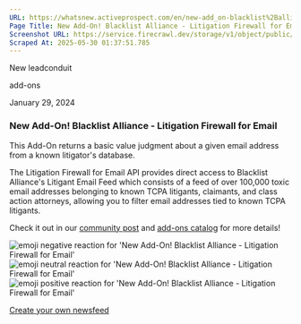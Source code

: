 ```yaml
---
URL: https://whatsnew.activeprospect.com/en/new-add_on-blacklist%2Balliance%2Blitigation%2Bfirewall%2Bfor%2Bemail
Page Title: New Add-On! Blacklist Alliance - Litigation Firewall for Email
Screenshot URL: https://service.firecrawl.dev/storage/v1/object/public/media/screenshot-55caea00-43eb-42cc-8022-fe27c1f310b3.png
Scraped At: 2025-05-30 01:37:51.785
---
```


New
leadconduit

add-ons

January 29, 2024

### New Add-On! Blacklist Alliance - Litigation Firewall for Email

This Add-On returns a basic value judgment about a given email address from a known litigator's database.

The Litigation Firewall for Email API provides direct access to Blacklist Alliance's Litigant Email Feed which consists of a feed of over 100,000 toxic email addresses belonging to known TCPA litigants, claimants, and class action attorneys, allowing you to filter email addresses tied to known TCPA litigants.

Check it out in our [community post](https://community.activeprospect.com/posts/5305145) and [add-ons catalog](https://activeprospect.com/leadconduit/add-on-services/blacklist/litigation_firewall_email/) for more details!

![emoji negative reaction for 'New Add-On! Blacklist Alliance - Litigation Firewall for Email'](https://app.getbeamer.com/images/emojiNeg.svg)![emoji neutral reaction for 'New Add-On! Blacklist Alliance - Litigation Firewall for Email'](https://app.getbeamer.com/images/emojiNeut.svg)![emoji positive reaction for 'New Add-On! Blacklist Alliance - Litigation Firewall for Email'](https://app.getbeamer.com/images/emojiPos.svg)

[Create your own newsfeed](https://www.getbeamer.com/?ref=watermark_MErKJCnu12412_public&company=ActiveProspect&watermarkRef=create&utm_term=MErKJCnu12412&utm_content=ActiveProspect&utm_source=standalone&utm_medium=footer&utm_campaign=create)
